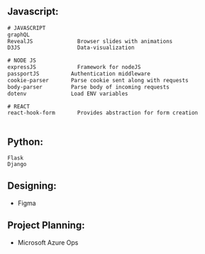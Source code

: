 ## Javascript:
```txt
# JAVASCRIPT
graphQL             
RevealJS              Browser slides with animations
D3JS                  Data-visualization

# NODE JS
expressJS             Framework for nodeJS
passportJS          Authentication middleware  
cookie-parser       Parse cookie sent along with requests
body-parser         Parse body of incoming requests
dotenv              Load ENV variables

# REACT
react-hook-form       Provides abstraction for form creation
  
```

## Python:
```
Flask
Django

```

## Designing:
- Figma

## Project Planning:
- Microsoft Azure Ops
